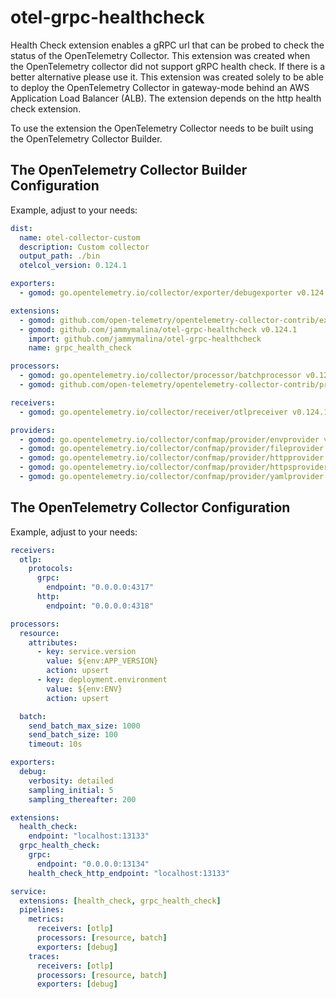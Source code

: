 # otel-grpc-healthcheck

Health Check extension enables a gRPC url that can be probed to check the status of the OpenTelemetry Collector. This extension was created when the OpenTelemetry collector did not support gRPC health check. If there is a better alternative please use it. This extension was created solely to be able to deploy the OpenTelemetry Collector in gateway-mode behind an AWS Application Load Balancer (ALB). The extension depends on the http health check extension.

To use the extension the OpenTelemetry Collector needs to be built using the OpenTelemetry Collector Builder.

## The OpenTelemetry Collector Builder Configuration

Example, adjust to your needs:
```yaml
dist:
  name: otel-collector-custom
  description: Custom collector
  output_path: ./bin
  otelcol_version: 0.124.1

exporters:
  - gomod: go.opentelemetry.io/collector/exporter/debugexporter v0.124.1

extensions:
  - gomod: github.com/open-telemetry/opentelemetry-collector-contrib/extension/healthcheckextension v0.124.1 # Required
  - gomod: github.com/jammymalina/otel-grpc-healthcheck v0.124.1
    import: github.com/jammymalina/otel-grpc-healthcheck
    name: grpc_health_check

processors:
  - gomod: go.opentelemetry.io/collector/processor/batchprocessor v0.124.1
  - gomod: github.com/open-telemetry/opentelemetry-collector-contrib/processor/resourceprocessor v0.124.1

receivers:
  - gomod: go.opentelemetry.io/collector/receiver/otlpreceiver v0.124.1

providers:
  - gomod: go.opentelemetry.io/collector/confmap/provider/envprovider v1.30.0
  - gomod: go.opentelemetry.io/collector/confmap/provider/fileprovider v1.30.0
  - gomod: go.opentelemetry.io/collector/confmap/provider/httpprovider v1.30.0
  - gomod: go.opentelemetry.io/collector/confmap/provider/httpsprovider v1.30.0
  - gomod: go.opentelemetry.io/collector/confmap/provider/yamlprovider v1.30.0
```

## The OpenTelemetry Collector Configuration

Example, adjust to your needs:
```yaml
receivers:
  otlp:
    protocols:
      grpc:
        endpoint: "0.0.0.0:4317"
      http:
        endpoint: "0.0.0.0:4318"

processors:
  resource:
    attributes:
      - key: service.version
        value: ${env:APP_VERSION}
        action: upsert
      - key: deployment.environment
        value: ${env:ENV}
        action: upsert

  batch:
    send_batch_max_size: 1000
    send_batch_size: 100
    timeout: 10s

exporters:
  debug:
    verbosity: detailed
    sampling_initial: 5
    sampling_thereafter: 200

extensions:
  health_check:
    endpoint: "localhost:13133"
  grpc_health_check:
    grpc:
      endpoint: "0.0.0.0:13134"
    health_check_http_endpoint: "localhost:13133"

service:
  extensions: [health_check, grpc_health_check]
  pipelines:
    metrics:
      receivers: [otlp]
      processors: [resource, batch]
      exporters: [debug]
    traces:
      receivers: [otlp]
      processors: [resource, batch]
      exporters: [debug]
```
